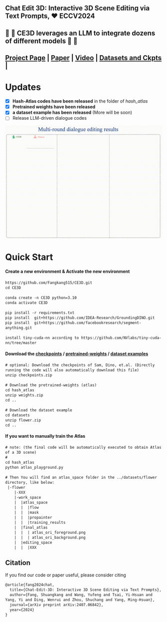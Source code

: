 ## Chat Edit 3D: Interactive 3D Scene Editing via Text Prompts, :heart: ECCV2024
## :star2: :star2: CE3D leverages an LLM to integrate dozens of different models :star2: :star2:


## [Project Page](http://sk-fun.fun/CE3D/) | [Paper](https://arxiv.org/abs/2407.06842) | [Video](https://www.youtube.com/watch?v=btO1Ky9I21s) | [Datasets and Ckpts](https://drive.google.com/drive/folders/1KUIFMgvHeZtKIML-hzzBIjZ-3Kxo4JGt?usp=drive_link) | 

# Updates
  - [x] **Hash-Atlas codes have been released** in the folder of *hash_atlas*
  - [x] **Pretrained weights have been released**
  - [x] **a dataset example has been released**  (More will be soon)
  - [ ] Release LLM-driven dialogue codes

<be>

<img src="./assets/ce3d_demo.gif" width="650">

# Quick Start
#### Create a new environment & Activate the new environment
```
https://github.com/Fangkang515/CE3D.git
cd CE3D

conda create -n CE3D python=3.10
conda activate CE3D

pip install -r requirements.txt
pip install  git+https://github.com/IDEA-Research/GroundingDINO.git
pip install  git+https://github.com/facebookresearch/segment-anything.git

install tiny-cuda-nn according to https://github.com/NVlabs/tiny-cuda-nn/tree/master

```

#### Download the [checkpoints](https://drive.google.com/file/d/1euRnJpn75MP0V_nKKlc6oSoSwwhYwBFP/view?usp=drive_link) / [pretrained-weights](https://drive.google.com/file/d/14FY23C8u9-igNCm1Wo1Mm8JVs35sszw6/view?usp=sharing) / [dataset examples](https://drive.google.com/file/d/1nsWj1La8sTAj88Kbc9f0VSbLOwIyoNtZ/view?usp=drive_link)
```
# optional: Download the checkpoints of Sam, Dino, et.al. (Directly running the code will also automatically download this file)
unzip checkpoints.zip

# Download the pretrained-weights (atlas)
cd hash_atlas
unzip weights.zip
cd ..

# Download the dataset example
cd datasets
unzip flower.zip
cd ..
```

#### If you want to manually train the Atlas 
```
# note: (the final code will be automatically executed to obtain Atlas of a 3D scene)
# 
cd hash_atlas
python atlas_playground.py

# Then You will find an atlas_space folder in the ../datasets/flower directory, like below:
 |-flower   
    |-XXX
    |-work_space
    |  |atlas_space
    |  |  |flow
    |  |  |mask
    |  |  |propainter
    |  |  |training_results
    |  |final_atlas
    |  |  | atlas_ori_foreground.png
    |  |  | atlas_ori_background.png
    |  |editing_space
    |  |  |XXX
```


## Citation

If you find our code or paper useful, please consider citing
```
@article{fang2024chat,
  title={Chat-Edit-3D: Interactive 3D Scene Editing via Text Prompts},
  author={Fang, Shuangkang and Wang, Yufeng and Tsai, Yi-Hsuan and Yang, Yi and Ding, Wenrui and Zhou, Shuchang and Yang, Ming-Hsuan},
  journal={arXiv preprint arXiv:2407.06842},
  year={2024}
}
```



